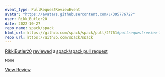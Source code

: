 ```yaml
---
event_type: PullRequestReviewEvent
avatar: "https://avatars.githubusercontent.com/u/39577672?"
user: RikkiButler20
date: 2022-10-27
repo_name: spack/spack
html_url: https://github.com/spack/spack/pull/29761#pullrequestreview-1159119100
repo_url: https://github.com/spack/spack
---
```


<a href='https://github.com/RikkiButler20' target='_blank'>RikkiButler20</a> <a href='https://github.com/spack/spack/pull/29761#pullrequestreview-1159119100' target='_blank'>reviewed</a> a <a href='https://github.com/spack/spack/pull/29761' target='_blank'>spack/spack pull request</a>

<small>None</small>

<a href='https://github.com/spack/spack/pull/29761#pullrequestreview-1159119100' target='_blank'>View Review</a>